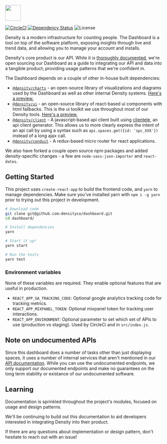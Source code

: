 <img src="https://densityco.github.io/assets/images/dashboard-logo.4031835b.svg" height="50" /> <br />

[![CircleCI](https://circleci.com/gh/DensityCo/web-dashboard.svg?style=shield&circle-token=1b5ece9522df300da10bcedd91a24b6f066b9049)](https://circleci.com/gh/DensityCo/web-dashboard)
[![Dependency
Status](https://david-dm.org/densityco/nicss.svg)](https://david-dm.org/densityco/web-dashboard)
![License](https://img.shields.io/badge/License-MIT-green.svg)

Density is a modern infrastructure for counting people. The Dashboard is a tool on top of the software platform, exposing insights through live and trend data, and allowing you to manage your account and installs.

Density's core product is our API. While it is [thoroughly documented](http://docs.density.io), we're open sourcing our Dashboard as a guide to integrating our API and data into a tangible product; providing usage patterns that we're confident in.

The Dashboard depends on a couple of other in-house built dependencies:
- [`@density/charts`](https://github.com/densityco/charts) - an open-source library of visualizations and diagrams used by the Dashboard as well as other internal Density systems. [Here's a preview.](https://densityco.github.io/charts/master/)
- [`@density/ui`](https://github.com/densityco/ui) - an open-source library of react-based ui components with html fallbacks. This is the ui toolkit we use throughout most of our Density tools. [Here's a preview.](https://densityco.github.io/ui/master/)
- [`@density/client`](https://github.com/densityco/client-js) - A javascript-based api client built using [clientele](https://github.com/DensityCo/clientele), an api client generator. This allows us to more clearly express the intent of an api call by using a syntax such as `api.spaces.get({id: 'spc_XXX'})` instead of a long ajax call.
- [`@density/conduit`](https://github.com/densityco/conduit) - A redux-based micro router for react applications.

We also have forked a couple open source npm packages and added density-specific changes - a few are `node-sass-json-importer` and `react-dates`.

## Getting Started
This project uses `create-react-app` to build the frontend code, and `yarn` to manage dependencies.
Make sure you've installed yarn with `npm i -g yarn` prior to trying out this project in
development.
```sh
# Download code
git clone git@github.com:densityco/dashboard.git
cd dashboard/

# Install dependencies
yarn

# Start it up!
yarn start

# Run the tests
yarn test
```

### Environment variables
None of these variables are required. They enable optional features that are useful in production.
- `REACT_APP_GA_TRACKING_CODE`: Optional google analytics tracking code for tracking metrics.
- `REACT_APP_MIXPANEL_TOKEN`: Optional mixpanel token for tracking user interactions.
- `REACT_APP_ENVIRONMENT`: Optional parameter to set which set of APIs to use (production vs staging). Used by CircleCi and in `src/index.js`.

## Note on undocumented APIs
Since this dashboard does a number of tasks other than just displaying spaces, it uses a number of
internal services that aren't mentioned in our [API documentation](http://docs.density.io). While
you can use the undocumented endpoints, we only support our documented endpoints and make no
guarantees on the long term stability or existance of our undocumented software.

## Learning
Documentation is sprinkled throughout the project's modules, focused on usage and design patterns.

We'll be continuing to build out this documentation to aid developers interested in integrating Density into their product.

If there are any questions about implementation or design pattern, don't hesitate to reach out with an issue!